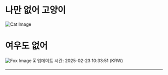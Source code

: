 
# 나만 없어 고양이

![Cat Image](https://cdn2.thecatapi.com/images/a3n.jpg)

# 여우도 없어
![Fox Image](https://randomfox.ca/images/99.jpg)
⏳ 업데이트 시간: 2025-02-23 10:33:51 (KRW)

---
